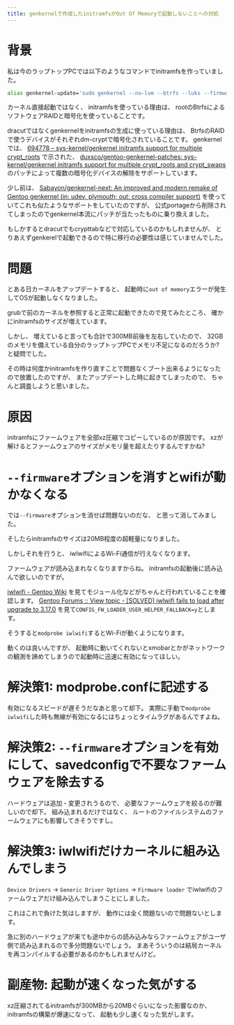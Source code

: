 ```yaml
---
title: genkernelで作成したinitramfsがOut Of Memoryで起動しないことへの対処
---
```


# 背景

私は今のラップトップPCでは以下のようなコマンドでinitramfsを作っていました。

~~~zsh
alias genkernel-update='sudo genkernel --no-lvm --btrfs --luks --firmware initramfs && grub-update'
~~~

カーネル直接起動ではなく、
initramfsを使っている理由は、
rootのBtrfsによるソフトウェアRAIDと暗号化を使っていることです。

dracutではなくgenkernelをinitramfsの生成に使っている理由は、
BtrfsのRAIDで使うデバイスがそれぞれdm-cryptで暗号化されていることです。
genkernelでは、
[694778 – sys-kernel/genkernel initramfs support for multiple crypt_roots](https://bugs.gentoo.org/694778)
で示された、
[duxsco/gentoo-genkernel-patches: sys-kernel/genkernel initramfs support for multiple crypt_roots and crypt_swaps](https://github.com/duxsco/gentoo-genkernel-patches)
のパッチによって複数の暗号化デバイスの解除をサポートしています。

少し前は、
[Sabayon/genkernel-next: An improved and modern remake of Gentoo genkernel (in: udev, plymouth; out: cross compiler support)](https://github.com/Sabayon/genkernel-next)
を使っていてこれも似たようなサポートをしていたのですが、
公式portageから削除されてしまったのでgenkernel本流にパッチが当たったものに乗り換えました。

もしかするとdracutでもcrypttabなどで対応しているのかもしれませんが、
とりあえずgenkerelで起動できるので特に移行の必要性は感じていませんでした。

# 問題

とある日カーネルをアップデートすると、
起動時に`out of memory`エラーが発生してOSが起動しなくなりました。

grubで前のカーネルを参照すると正常に起動できたので見てみたところ、
確かにinitramfsのサイズが増えています。

しかし、
増えていると言っても合計で300MB前後を左右していたので、
32GBのメモリを備えている自分のラップトップPCでメモリ不足になるのだろうか?
と疑問でした。

その時は何度かinitramfsを作り直すことで問題なくブート出来るようになったので放置したのですが、
またアップデートした時に起きてしまったので、
ちゃんと調査しようと思いました。

# 原因

initramfsにファームウェアを全部xz圧縮でコピーしているのが原因です。
xzが解けるとファームウェアのサイズがメモリ量を超えたりするんですかね?

# `--firmware`オプションを消すとwifiが動かなくなる

では`--firmware`オプションを消せば問題ないのだな、
と思って消してみました。

そしたらinitramfsのサイズは20MB程度の超軽量になりました。

しかしそれを行うと、
iwlwifiによるWi-Fi通信が行えなくなります。

ファームウェアが読み込まれなくなりますからね。
initramfsの起動後に読み込んで欲しいのですが。

[iwlwifi - Gentoo Wiki](https://wiki.gentoo.org/wiki/Iwlwifi/ja)
を見てモジュール化などがちゃんと行われていることを確認します。
[Gentoo Forums :: View topic - [SOLVED] iwlwifi fails to load after upgrade to 3.17.0](https://forums.gentoo.org/viewtopic-t-1001638.html)
を見て`CONFIG_FW_LOADER_USER_HELPER_FALLBACK=y`とします。

そうすると`modprobe iwlwifi`するとWi-Fiが動くようになります。

動くのは良いんですが、
起動時に動いてくれないとxmobarとかがネットワークの観測を諦めてしまうので起動時に迅速に有効になってほしい。

# 解決策1: modprobe.confに記述する

有効になるスピードが遅そうだなあと思って却下。
実際に手動で`modprobe iwlwifi`した時も無線が有効になるにはちょっとタイムラグがあるんですよね。

# 解決策2: `--firmware`オプションを有効にして、savedconfigで不要なファームウェアを除去する

ハードウェアは追加・変更されうるので、
必要なファームウェアを絞るのが難しいので却下。
組み込まれるだけではなく、
ルートのファイルシステムのファームウェアにも影響してきそうですし。

# 解決策3: iwlwifiだけカーネルに組み込んでしまう

`Device Drivers` -> `Generic Driver Options` -> `Firmware loader`
でiwlwifiのファームウェアだけ組み込んでしまうことにしました。

これはこれで負けた気はしますが、
動作には全く問題ないので問題ないとします。

急に別のハードウェアが来ても途中からの読み込みならファームウェアがユーザ側で読み込まれるので多分問題ないでしょう。
まあそういうのは結局カーネルを再コンパイルする必要があるのかもしれませんけど。

# 副産物: 起動が速くなった気がする

xz圧縮されてるinitramfsが300MBから20MBぐらいになった影響なのか、
initramfsの構築が爆速になって、
起動も少し速くなった気がします。
